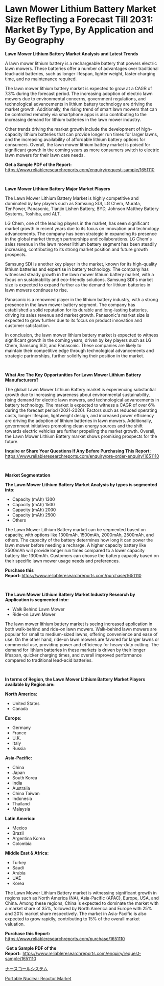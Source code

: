 <p><h1>Lawn Mower Lithium Battery Market Size Reflecting a Forecast Till 2031: Market By Type, By Application and By Geography</h1></p><p><strong>Lawn Mower Lithium Battery Market Analysis and Latest Trends</strong></p>
<p><p>A lawn mower lithium battery is a rechargeable battery that powers electric lawn mowers. These batteries offer a number of advantages over traditional lead-acid batteries, such as longer lifespan, lighter weight, faster charging time, and no maintenance required.</p><p>The lawn mower lithium battery market is expected to grow at a CAGR of 7.3% during the forecast period. The increasing adoption of electric lawn mowers due to environmental concerns, government regulations, and technological advancements in lithium battery technology are driving the market growth. Additionally, the rising trend of smart lawn mowers that can be controlled remotely via smartphone apps is also contributing to the increasing demand for lithium batteries in the lawn mower industry.</p><p>Other trends driving the market growth include the development of high-capacity lithium batteries that can provide longer run times for larger lawns, and the increasing availability of affordable lithium battery options for consumers. Overall, the lawn mower lithium battery market is poised for significant growth in the coming years as more consumers switch to electric lawn mowers for their lawn care needs.</p></p>
<p><strong>Get a Sample PDF of the Report:&nbsp;</strong> <a href="https://www.reliableresearchreports.com/enquiry/request-sample/1651110">https://www.reliableresearchreports.com/enquiry/request-sample/1651110</a></p>
<p>&nbsp;</p>
<p><strong>Lawn Mower Lithium Battery Major Market Players</strong></p>
<p><p>The Lawn Mower Lithium Battery Market is highly competitive and dominated by key players such as Samsung SDI, LG Chem, Murata, TenPower, Panasonic, Tianjin Lishen Battery, BYD, Johnson Matthey Battery Systems, Toshiba, and ALT.</p><p>LG Chem, one of the leading players in the market, has seen significant market growth in recent years due to its focus on innovation and technology advancements. The company has been strategic in expanding its presence in the global market through partnerships and collaborations. LG Chem's sales revenue in the lawn mower lithium battery segment has been steadily increasing, contributing to its strong market position and future growth prospects.</p><p>Samsung SDI is another key player in the market, known for its high-quality lithium batteries and expertise in battery technology. The company has witnessed steady growth in the lawn mower lithium battery market, with a focus on sustainability and eco-friendly solutions. Samsung SDI's market size is expected to expand further as the demand for lithium batteries in lawn mowers continues to rise.</p><p>Panasonic is a renowned player in the lithium battery industry, with a strong presence in the lawn mower battery segment. The company has established a solid reputation for its durable and long-lasting batteries, driving its sales revenue and market growth. Panasonic's market size is expected to grow further due to its focus on product innovation and customer satisfaction.</p><p>In conclusion, the lawn mower lithium battery market is expected to witness significant growth in the coming years, driven by key players such as LG Chem, Samsung SDI, and Panasonic. These companies are likely to maintain their competitive edge through technological advancements and strategic partnerships, further solidifying their position in the market.</p></p>
<p>&nbsp;</p>
<p><strong>What Are The Key Opportunities For Lawn Mower Lithium Battery Manufacturers?</strong></p>
<p><p>The global Lawn Mower Lithium Battery market is experiencing substantial growth due to increasing awareness about environmental sustainability, rising demand for electric lawn mowers, and technological advancements in battery technology. The market is expected to witness a CAGR of over 6% during the forecast period (2021-2026). Factors such as reduced operating costs, longer lifespan, lightweight design, and increased power efficiency are driving the adoption of lithium batteries in lawn mowers. Additionally, government initiatives promoting clean energy sources and the shift towards electric vehicles are further propelling the market growth. Overall, the Lawn Mower Lithium Battery market shows promising prospects for the future.</p></p>
<p><strong>Inquire or Share Your Questions If Any Before Purchasing This Report:</strong> <a href="https://www.reliableresearchreports.com/enquiry/pre-order-enquiry/1651110">https://www.reliableresearchreports.com/enquiry/pre-order-enquiry/1651110</a></p>
<p>&nbsp;</p>
<p><strong>Market Segmentation</strong></p>
<p><strong>The Lawn Mower Lithium Battery Market Analysis by types is segmented into:</strong></p>
<p><ul><li>Capacity (mAh) 1300</li><li>Capacity (mAh) 1500</li><li>Capacity (mAh) 2000</li><li>Capacity (mAh) 2500</li><li>Others</li></ul></p>
<p><p>The Lawn Mower Lithium Battery market can be segmented based on capacity, with options like 1300mAh, 1500mAh, 2000mAh, 2500mAh, and others. The capacity of the battery determines how long it can power the lawn mower before needing a recharge. A higher capacity battery like 2500mAh will provide longer run times compared to a lower capacity battery like 1300mAh. Customers can choose the battery capacity based on their specific lawn mower usage needs and preferences.</p></p>
<p><strong>Purchase this Report:&nbsp;</strong><a href="https://www.reliableresearchreports.com/purchase/1651110">https://www.reliableresearchreports.com/purchase/1651110</a></p>
<p>&nbsp;</p>
<p><strong>The Lawn Mower Lithium Battery Market Industry Research by Application is segmented into:</strong></p>
<p><ul><li>Walk Behind Lawn Mower</li><li>Ride-on Lawn Mower</li></ul></p>
<p><p>The lawn mower lithium battery market is seeing increased application in both walk-behind and ride-on lawn mowers. Walk-behind lawn mowers are popular for small to medium-sized lawns, offering convenience and ease of use. On the other hand, ride-on lawn mowers are favored for larger lawns or commercial use, providing power and efficiency for heavy-duty cutting. The demand for lithium batteries in these markets is driven by their longer lifespan, quicker charging times, and overall improved performance compared to traditional lead-acid batteries.</p></p>
<p>&nbsp;</p>
<p><strong>In terms of Region, the Lawn Mower Lithium Battery Market Players available by Region are:</strong></p>
<p>
    <p> <strong> North America: </strong>
        <ul>
            <li>United States</li>
            <li>Canada</li>
        </ul>
        </p> 
    <p> <strong> Europe: </strong>
        <ul>
            <li>Germany</li>
            <li>France</li>
            <li>U.K.</li>
            <li>Italy</li>
            <li>Russia</li>
        </ul>
        </p> 
    <p> <strong> Asia-Pacific: </strong>
        <ul>
            <li>China</li>
            <li>Japan</li>
            <li>South Korea</li>
            <li>India</li>
            <li>Australia</li>
            <li>China Taiwan</li>
            <li>Indonesia</li>
            <li>Thailand</li>
            <li>Malaysia</li>
        </ul>
        </p> 
    <p> <strong> Latin America: </strong>
        <ul>
            <li>Mexico</li>
            <li>Brazil</li>
            <li>Argentina Korea</li>
            <li>Colombia</li>
        </ul>
        </p> 
    <p> <strong> Middle East & Africa: </strong>
        <ul>
            <li>Turkey</li>
            <li>Saudi</li>
            <li>Arabia</li>
            <li>UAE</li>
            <li>Korea</li>
        </ul>
    </p>
    </p>
<p><p>The Lawn Mower Lithium Battery market is witnessing significant growth in regions such as North America (NA), Asia-Pacific (APAC), Europe, USA, and China. Among these regions, China is expected to dominate the market with a market share of 35%, followed by North America and Europe with 25% and 20% market share respectively. The market in Asia-Pacific is also expected to grow rapidly, contributing to 15% of the overall market valuation.</p></p>
<p><strong>Purchase this Report: </strong><a href="https://www.reliableresearchreports.com/purchase/1651110">https://www.reliableresearchreports.com/purchase/1651110</a></p>
<p>&nbsp;<strong>Get a Sample PDF of the Report:&nbsp;&nbsp;</strong><a href="https://www.reliableresearchreports.com/enquiry/request-sample/1651110">https://www.reliableresearchreports.com/enquiry/request-sample/1651110</a></p>
<p><strong></strong></p>
<p><p><a href="https://github.com/ppmazlotr77499/Market-Research-Report-List-1/blob/main/687457016028.md">ナースコールシステム</a></p><p><a href="https://github.com/GroverBarry/Market-Research-Report-List-4/blob/main/portable-nuclear-reactor-market.md">Portable Nuclear Reactor Market</a></p></p>